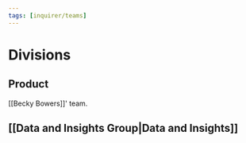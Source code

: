 ```yaml
---
tags: [inquirer/teams]
---
```


# Divisions
## Product
[[Becky Bowers]]' team.
## [[Data and Insights Group|Data and Insights]]